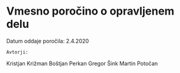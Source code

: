 # Vmesno poročino o opravljenem delu

Datum oddaje poročila: 2.4.2020

    Avtorji:
Kristjan Križman
Boštjan Perkan
Gregor Šink
Martin Potočan

